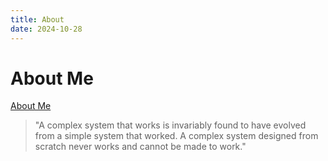 ```yaml
---
title: About
date: 2024-10-28
---
```


# About Me

[About Me](https://github.com/shaorui0)

> "A complex system that works is invariably found to have evolved from a simple system that worked. A complex system designed from scratch never works and cannot be made to work."

